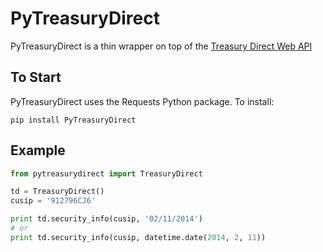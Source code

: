 # PyTreasuryDirect
PyTreasuryDirect is a thin wrapper on top of the [Treasury Direct Web API][1]

## To Start
PyTreasuryDirect uses the Requests Python package. To install:
```
pip install PyTreasuryDirect
```

## Example 
```python
from pytreasurydirect import TreasuryDirect

td = TreasuryDirect()
cusip = '912796CJ6'

print td.security_info(cusip, '02/11/2014') 
# or 
print td.security_info(cusip, datetime.date(2014, 2, 11))
```

[1]: https://www.treasurydirect.gov/webapis/webapisindex.htm 